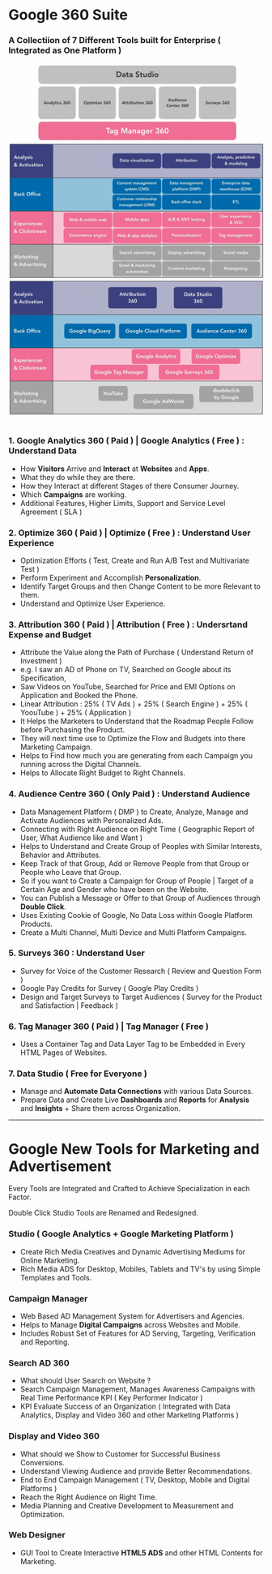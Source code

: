 # Google 360 Suite

### A Collectiion of 7 Different Tools built for Enterprise ( Integrated as One Platform )

<table align=center>
  <tr><img src="Image/GA360.png"></tr>
  <tr><img src="Image/Suite.png"></tr>
  <tr><img src="Image/Google360Suite.png"></tr>
</table>

### 1. Google Analytics 360 ( Paid ) | Google Analytics ( Free ) : Understand Data
- How **Visitors** Arrive and **Interact** at **Websites** and **Apps**.
- What they do while they are there.
- How they Interact at different Stages of there Consumer Journey.
- Which **Campaigns** are working.
- Additional Features, Higher Limits, Support and Service Level Agreement ( SLA )

### 2. Optimize 360 ( Paid ) | Optimize ( Free ) : Understand User Experience
- Optimization Efforts ( Test, Create and Run A/B Test and Multivariate Test )
- Perform Experiment and Accomplish **Personalization**.
- Identify Target Groups and then Change Content to be more Relevant to them.
- Understand and Optimize User Experience.

### 3. Attribution 360 ( Paid ) | Attribution ( Free ) : Undersrtand Expense and Budget
- Attribute the Value along the Path of Purchase ( Understand Return of Investment )
- e.g. I saw an AD of Phone on TV, Searched on Google about its Specification, 
- Saw Videos on YouTube, Searched for Price and EMI Options on Application and Booked the Phone.
- Linear Attribution : 25% ( TV Ads ) + 25% ( Search Engine ) + 25% ( YoouTube ) + 25% ( Application )
- It Helps the Marketers to Understand that the Roadmap People Follow before Purchasing the Product.
- They will next time use to Optimize the Flow and Budgets into there Marketing Campaign.
- Helps to Find how much you are generating from each Campaign you running across the Digital Channels.
- Helps to Allocate Right Budget to Right Channels.

### 4. Audience Centre 360 ( Only Paid ) : Understand Audience
- Data Management Platform ( DMP ) to Create, Analyze, Manage and Activate Audiences with Personalized Ads.
- Connecting with Right Audience on Right Time ( Geographic Report of User, What Audience like and Want )
- Helps to Understand and Create Group of Peoples with Similar Interests, Behavior and Attributes.
- Keep Track of that Group, Add or Remove People from that Group or People who Leave that Group.
- So if you want to Create a Campaign for Group of People | Target of a Certain Age and Gender who have been on the Website.
- You can Publish a Message or Offer to that Group of Audiences through **Double Click**.
- Uses Existing Cookie of Google, No Data Loss within Google Platform Products.
- Create a Multi Channel, Multi Device and Multi Platform Campaigns.

### 5. Surveys 360 : Understand User 
- Survey for Voice of the Customer Research ( Review and Question Form )
- Google Pay Credits for Survey ( Google Play Credits )
- Design and Target Surveys to Target Audiences ( Survey for the Product and Satisfaction | Feedback )

### 6. Tag Manager 360 ( Paid ) | Tag Manager ( Free )
- Uses a Container Tag and Data Layer Tag to be Embedded in Every HTML Pages of Websites. 

### 7. Data Studio ( Free for Everyone )
- Manage and **Automate** **Data Connections** with various Data Sources.
- Prepare Data and Create Live **Dashboards** and **Reports** for **Analysis** and **Insights** + Share them across Organization.


___ 

# Google New Tools for Marketing and Advertisement 

Every Tools are Integrated and Crafted to Achieve Specialization in each Factor.

Double Click Studio Tools are Renamed and Redesigned.

### Studio ( Google Analytics + Google Marketing Platform )
- Create Rich Media Creatives and Dynamic Advertising Mediums for Online Marketing.
- Rich Media ADS for Desktop, Mobiles, Tablets and TV's by using Simple Templates and Tools.

### Campaign Manager 
- Web Based AD Management System for Advertisers and Agencies.
- Helps to Manage **Digital Campaigns** across Websites and Mobile.
- Includes Robust Set of Features for AD Serving, Targeting, Verification and Reporting.

### Search AD 360 
- What should User Search on Website ?
- Search Campaign Management, Manages Awareness Campaigns with Real Time Performance KPI ( Key Performer Indicator )  
- KPI Evaluate Success of an Organization ( Integrated with Data Analytics, Display and Video 360 and other Marketing Platforms )

### Display and Video 360 
- What should we Show to Customer for Successful Business Conversions.
- Understand Viewing Audience and provide Better Recommendations.
- End to End Campaign Management ( TV, Desktop, Mobile and Digital Platforms )
- Reach the Right Audience on Right Time.
- Media Planning and Creative Development to Measurement and Optimization.

### Web Designer
- GUI Tool to Create Interactive **HTML5 ADS** and other HTML Contents for Marketing.
